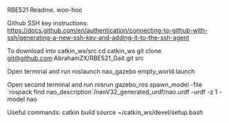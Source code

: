 RBE521 Readme.  woo-hoo

Github SSH key instructions:
https://docs.github.com/en/authentication/connecting-to-github-with-ssh/generating-a-new-ssh-key-and-adding-it-to-the-ssh-agent

To download into catkin_ws/src
cd catkin_ws
git clone git@github.com:AbrahamZX/RBE521_Gait.git src

Open terminal and run
roslaunch nao_gazebo empty_world.launch

Open second terminal and run
rosrun gazebo_ros spawn_model -file \`rospack find nao_description\`/naoV32_generated_urdf/nao.urdf -urdf -z 1 -model nao


Useful commands:
catkin build
source ~/catkin_ws/devel/setup.bash